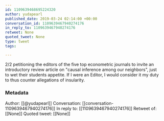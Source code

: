 ```yaml
---
id: 1109639468695224320
author: yudapearl
published_date: 2019-03-24 02:14:00 +00:00
conversation_id: 1109639467940274176
in_reply_to: 1109639467940274176
retweet: None
quoted_tweet: None
type: tweet
tags:

---
```


2/2
petitioning the editors of the five top econometric journals to invite an introductory review article on "causal inference among our neighbors", just to wet their students appetite. If I were an Editor, I would consider it my duty to thus counter allegations of insularity.

### Metadata

Author: [[@yudapearl]]
Conversation: [[conversation-1109639467940274176]]
In reply to: [[1109639467940274176]]
Retweet of: [[None]]
Quoted tweet: [[None]]
